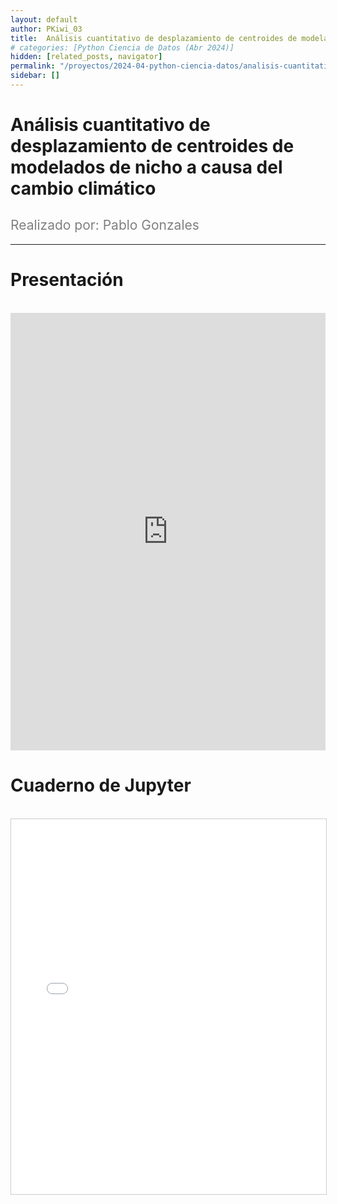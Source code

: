 ```yaml
---
layout: default
author: PKiwi_03
title:  Análisis cuantitativo de desplazamiento de centroides de modelados de nicho a causa del cambio climático
# categories: [Python Ciencia de Datos (Abr 2024)]
hidden: [related_posts, navigator]
permalink: "/proyectos/2024-04-python-ciencia-datos/analisis-cuantitativo-desplazamiento-centroides.html"
sidebar: []
---
```


#  Análisis cuantitativo de desplazamiento de centroides de modelados de nicho a causa del cambio climático
<h2 style="color: gray; font-weight: normal;">
Realizado por: Pablo Gonzales
</h2>

---

# Presentación
<br>

<iframe width="100%" height="700" src="https://www.youtube.com/embed/ycZAVEYETeY" frameborder="0" allow="accelerometer; autoplay; clipboard-write; encrypted-media; gyroscope; picture-in-picture; web-share" referrerpolicy="strict-origin-when-cross-origin" allowfullscreen></iframe>

<br>

# Cuaderno de Jupyter
<br>
<iframe 
    src="/assets/html/pablo_gonzales.html" 
    width="100%" 
    height="600" 
    style="border: 1px solid #ccc;"
></iframe>